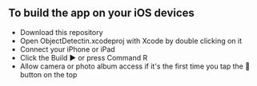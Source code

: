 ﻿## To build the app on your iOS devices
* Download this repository
* Open ObjectDetectin.xcodeproj with Xcode by double clicking on it
* Connect your iPhone or iPad
* Click the Build ▶️ or press Command R
* Allow camera or photo album access if it's the first time you tap the 📸 button on the top

